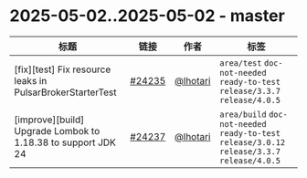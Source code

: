 # 2025-05-02..2025-05-02 - master
| 标题 | 链接 | 作者 | 标签 |
| - | :--: | :--: | - |
| [fix][test] Fix resource leaks in PulsarBrokerStarterTest | [#24235](https://github.com/apache/pulsar/pull/24235) | [@lhotari](https://github.com/lhotari) | `area/test` `doc-not-needed` `ready-to-test` `release/3.3.7` `release/4.0.5`  | 
| [improve][build] Upgrade Lombok to 1.18.38 to support JDK 24 | [#24237](https://github.com/apache/pulsar/pull/24237) | [@lhotari](https://github.com/lhotari) | `area/build` `doc-not-needed` `ready-to-test` `release/3.0.12` `release/3.3.7` `release/4.0.5`  | 
